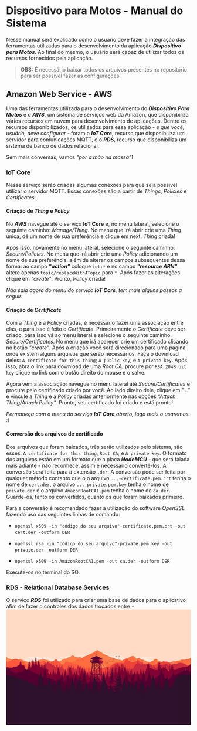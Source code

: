 # Dispositivo para Motos - Manual do Sistema
Nesse manual será explicado como o usuário deve fazer a integração das ferramentas utilizadas para o desenvolvimento da aplicação ***Dispositivo para Motos***. Ao final do mesmo, o usuário será capaz de utilizar todos os recursos fornecidos pela aplicação.

> **OBS:** É necessário baixar todos os arquivos presentes no repositório para ser possível fazer as configurações. 

## Amazon Web Service - AWS

Uma das ferramentas utilizada para o desenvolvimento do ***Dispositivo Para Motos*** é o ***AWS***, um sistema de serviços web da Amazon, que disponibiliza vários recursos em nuvem para desenvolvimento de aplicações. Dentre os recursos disponibilizados, os utilizados para essa aplicação *- e que você, usuário, deve configurar -* foram o ***IoT Core***, recurso que disponibiliza um servidor para comunicações MQTT, e o ***RDS***, recurso que disponibiliza um sistema de banco de dados relacional.

Sem mais conversas, vamos *"por a mão na massa"*!

### IoT Core

Nesse serviço serão criadas algumas conexões para que seja possível utilizar o servidor MQTT. Essas conexões são a partir de *Things*, *Policies* e *Certificates*.

#### Criação de *Thing* e *Policy*

No ***AWS*** navegue até o serviço **IoT Core** e, no menu lateral, selecione o seguinte caminho: *Manage/Thing*. No menu que irá abrir crie uma *Thing* única, dê um nome de sua preferência  e clique em next. *Thing* criada!

Após isso, novamente no menu lateral, selecione o seguinte caminho: *Secure/Policies*. No menu que irá abrir crie uma *Policy* adicionando um nome de sua preferência, além de alterar os campos subsequentes dessa forma: ao campo ***"action"*** coloque ``iot:*`` e no campo ***"resource ARN"*** altere apenas ``topic/replaceWithATopic`` para ``*``. Após fazer as alterações clique em *"create"*. Pronto, *Policy* criada!

*Não saia agora do menu do serviço **IoT Core**, tem mais alguns passos a seguir.*

#### Criação de *Certificate*

Com a *Thing* e a *Policy* criadas, é necessário fazer uma associação entre elas, e para isso é feito o *Certificate*. Primeiramente o *Certificate* deve ser criado, para isso vá ao menu lateral e selecione o seguinte caminho: *Secure/Certificates*. No menu que irá aparecer crie um certificado clicando no botão *"create"*. Após a criação você será direcionado para uma página onde existem alguns arquivos que serão necessários. Faça o download deles: ``A certificate for this thing``; ``A public key``; e ``A private key``. Após isso, abra o link para download de uma *Root CA*, procure por ``RSA 2048 bit key`` clique no link com o botão direito do mouse e o salve.

Agora vem a associação: navegue no menu lateral até *Secure/Certificates* e procure pelo certificado criado por você. Ao lado direito dele, clique em *"..."* e vincule a *Thing* e a *Policy* criadas anteriormente nas opções *"Attach Thing/Attach Policy"*. Pronto, seu certificado foi criado e está pronto!

*Permaneça com o menu do serviço **IoT Core** aberto, logo mais o usaremos. :)*

#### Conversão dos arquivos de certificado

Dos arquivos que foram baixados, três serão utilizados pelo sistema, são esses: ``A certificate for this thing``; ``Root CA``; e ``A private key``. O formato dos arquivos estão em um formato que a placa ***NodeMCU*** - que será falada mais adiante - não reconhece, assim é necessário convertê-los. A conversão será feita para a extensão ``.der``. A conversão pode ser feita por qualquer método contanto que o o arquivo ``...-certificate.pem.crt`` tenha o nome de ``cert.der``, o arquivo ``...-private.pem.key`` tenha o nome de ``private.der`` e o arquivo ``AmazonRootCA1.pem`` tenha o nome de ``ca.der``. Guarde-os, tanto os convertidos, quanto os que foram baixados primeiro.

Para a conversão é recomendado fazer a utilização do software *OpenSSL* fazendo uso das seguintes linhas de comando:

-  ``openssl x509 -in "código do seu arquivo"-certificate.pem.crt -out cert.der -outform DER``

-  ``openssl rsa -in "código do seu arquivo"-private.pem.key -out private.der -outform DER``

-  ``openssl x509 -in AmazonRootCA1.pem -out ca.der -outform DER``

Execute-os no terminal do SO.

### RDS - Relational Database Services

O serviço ***RDS*** foi utilizado para criar uma base de dados para o aplicativo afim de fazer o controles dos dados trocados entre -
<img src = "/img/desktop1.jpg">



